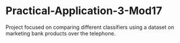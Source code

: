 # Practical-Application-3-Mod17
Project focused on comparing different classifiers using a dataset on marketing bank products over the telephone.
